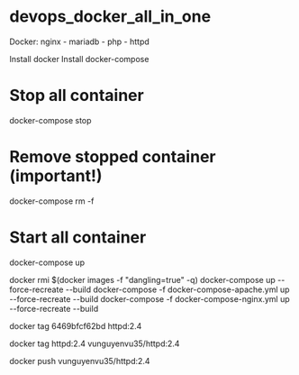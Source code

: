 # devops_docker_all_in_one
Docker: nginx - mariadb - php - httpd
<!-- requirement  -->
Install docker
Install docker-compose
<!-- Run command -->
# Stop all container
docker-compose stop
# Remove stopped container (important!)
docker-compose rm -f
# Start all container
docker-compose up
<!-- Run command with file -->
docker rmi $(docker images -f "dangling=true" -q)
docker-compose up --force-recreate --build
docker-compose -f docker-compose-apache.yml up --force-recreate --build
docker-compose -f docker-compose-nginx.yml up --force-recreate --build
<!-- docker command push an image -->
<!-- docker tag local-image:tagname reponame:tagname -->
<!-- docker push reponame:tagname -->
<!-- refer to https://github.com/CentOS/CentOS-Dockerfiles -->


docker tag 6469bfcf62bd httpd:2.4

docker tag httpd:2.4 vunguyenvu35/httpd:2.4

docker push vunguyenvu35/httpd:2.4